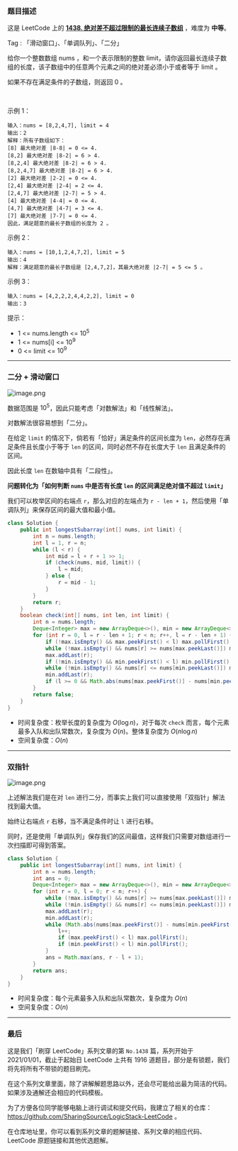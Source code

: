 ### 题目描述

这是 LeetCode 上的 **[1438. 绝对差不超过限制的最长连续子数组](https://leetcode-cn.com/problems/longest-continuous-subarray-with-absolute-diff-less-than-or-equal-to-limit/solution/xiang-jie-er-fen-hua-dong-chuang-kou-dan-41g1/)** ，难度为 **中等**。

Tag : 「滑动窗口」、「单调队列」、「二分」



给你一个整数数组 nums ，和一个表示限制的整数 limit，请你返回最长连续子数组的长度，该子数组中的任意两个元素之间的绝对差必须小于或者等于 limit 。

如果不存在满足条件的子数组，则返回 0 。

 

示例 1：
```
输入：nums = [8,2,4,7], limit = 4
输出：2 
解释：所有子数组如下：
[8] 最大绝对差 |8-8| = 0 <= 4.
[8,2] 最大绝对差 |8-2| = 6 > 4. 
[8,2,4] 最大绝对差 |8-2| = 6 > 4.
[8,2,4,7] 最大绝对差 |8-2| = 6 > 4.
[2] 最大绝对差 |2-2| = 0 <= 4.
[2,4] 最大绝对差 |2-4| = 2 <= 4.
[2,4,7] 最大绝对差 |2-7| = 5 > 4.
[4] 最大绝对差 |4-4| = 0 <= 4.
[4,7] 最大绝对差 |4-7| = 3 <= 4.
[7] 最大绝对差 |7-7| = 0 <= 4. 
因此，满足题意的最长子数组的长度为 2 。
```
示例 2：
```
输入：nums = [10,1,2,4,7,2], limit = 5
输出：4 
解释：满足题意的最长子数组是 [2,4,7,2]，其最大绝对差 |2-7| = 5 <= 5 。
```
示例 3：
```
输入：nums = [4,2,2,2,4,4,2,2], limit = 0
输出：3
```


提示：
* 1 <= nums.length <= $10^5$
* 1 <= nums[i] <= $10^9$
* 0 <= limit <= $10^9$

---

### 二分 + 滑动窗口

![image.png](https://pic.leetcode-cn.com/1613879228-rXrTqd-image.png)

数据范围是 $10^5$，因此只能考虑「对数解法」和「线性解法」。

对数解法很容易想到「二分」。

在给定 `limit` 的情况下，倘若有「恰好」满足条件的区间长度为 `len`，必然存在满足条件且长度小于等于 `len` 的区间，同时必然不存在长度大于 `len` 且满足条件的区间。

因此长度 `len` 在数轴中具有「二段性」。

**问题转化为「如何判断 `nums` 中是否有长度 `len` 的区间满足绝对值不超过 `limit`」**

我们可以枚举区间的右端点 `r`，那么对应的左端点为 `r - len + 1`，然后使用「单调队列」来保存区间的最大值和最小值。

```java
class Solution {
    public int longestSubarray(int[] nums, int limit) {
        int n = nums.length;
        int l = 1, r = n;
        while (l < r) {
            int mid = l + r + 1 >> 1;
            if (check(nums, mid, limit)) {
                l = mid;
            } else {
                r = mid - 1;
            }
        }
        return r;
    }
    boolean check(int[] nums, int len, int limit) {
        int n = nums.length;
        Deque<Integer> max = new ArrayDeque<>(), min = new ArrayDeque<>();
        for (int r = 0, l = r - len + 1; r < n; r++, l = r - len + 1) {
            if (!max.isEmpty() && max.peekFirst() < l) max.pollFirst();
            while (!max.isEmpty() && nums[r] >= nums[max.peekLast()]) max.pollLast();
            max.addLast(r);
            if (!min.isEmpty() && min.peekFirst() < l) min.pollFirst();
            while (!min.isEmpty() && nums[r] <= nums[min.peekLast()]) min.pollLast();
            min.addLast(r);
            if (l >= 0 && Math.abs(nums[max.peekFirst()] - nums[min.peekFirst()]) <= limit) return true;
        }
        return false;
    }
}
```
* 时间复杂度：枚举长度的复杂度为 $O(\log{n})$，对于每次 `check` 而言，每个元素最多入队和出队常数次，复杂度为 $O(n)$。整体复杂度为 $O(n\log{n})$
* 空间复杂度：$O(n)$

***

### 双指针

![image.png](https://pic.leetcode-cn.com/1613878890-AHTVcy-image.png)

上述解法我们是在对 `len` 进行二分，而事实上我们可以直接使用「双指针」解法找到最大值。

始终让右端点 `r` 右移，当不满足条件时让 `l` 进行右移。

同时，还是使用「单调队列」保存我们的区间最值，这样我们只需要对数组进行一次扫描即可得到答案。

```Java []
class Solution {
    public int longestSubarray(int[] nums, int limit) {
        int n = nums.length;
        int ans = 0;
        Deque<Integer> max = new ArrayDeque<>(), min = new ArrayDeque<>();
        for (int r = 0, l = 0; r < n; r++) {
            while (!max.isEmpty() && nums[r] >= nums[max.peekLast()]) max.pollLast();
            while (!min.isEmpty() && nums[r] <= nums[min.peekLast()]) min.pollLast();
            max.addLast(r);
            min.addLast(r);
            while (Math.abs(nums[max.peekFirst()] - nums[min.peekFirst()]) > limit) {
                l++;
                if (max.peekFirst() < l) max.pollFirst();
                if (min.peekFirst() < l) min.pollFirst();
            }
            ans = Math.max(ans, r - l + 1);
        }
        return ans;
    }
}
```
* 时间复杂度：每个元素最多入队和出队常数次，复杂度为 $O(n)$
* 空间复杂度：$O(n)$

---

### 最后

这是我们「刷穿 LeetCode」系列文章的第 `No.1438` 篇，系列开始于 2021/01/01，截止于起始日 LeetCode 上共有 1916 道题目，部分是有锁题，我们将先将所有不带锁的题目刷完。

在这个系列文章里面，除了讲解解题思路以外，还会尽可能给出最为简洁的代码。如果涉及通解还会相应的代码模板。

为了方便各位同学能够电脑上进行调试和提交代码，我建立了相关的仓库：https://github.com/SharingSource/LogicStack-LeetCode 。

在仓库地址里，你可以看到系列文章的题解链接、系列文章的相应代码、LeetCode 原题链接和其他优选题解。

